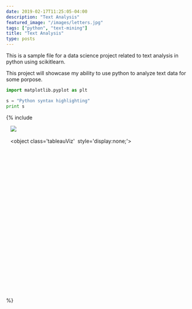 ```yaml
---
date: 2019-02-17T11:25:05-04:00
description: "Text Analysis"
featured_image: "/images/letters.jpg"
tags: ["python", "text-mining"]
title: "Text Analysis"
type: posts
---
```


This is a sample file for a data science project related to text analysis in python using scikitlearn.

This project will showcase my ability to use python to analyze text data for some porpose.

```python
import matplotlib.pyplot as plt

s = "Python syntax highlighting"
print s
```

{% include <div class='tableauPlaceholder' id='viz1554246129796' style='position: relative'>

   <noscript><a href='#'><img alt=' ' src='https:&#47;&#47;public.tableau.com&#47;static&#47;images&#47;Mo&#47;MoreyBall&#47;MoreyStats&#47;1_rss.png' style='border: none' /></a></noscript>

   <object class='tableauViz'  style='display:none;'>

      <param name='host_url' value='https%3A%2F%2Fpublic.tableau.com%2F' />

      <param name='embed_code_version' value='3' />

      <param name='site_root' value='' />

      <param name='name' value='MoreyBall&#47;MoreyStats' />

      <param name='tabs' value='no' />

      <param name='toolbar' value='yes' />

      <param name='static_image' value='https:&#47;&#47;public.tableau.com&#47;static&#47;images&#47;Mo&#47;MoreyBall&#47;MoreyStats&#47;1.png' />

      <param name='animate_transition' value='yes' />

      <param name='display_static_image' value='yes' />

      <param name='display_spinner' value='yes' />

      <param name='display_overlay' value='yes' />

      <param name='display_count' value='yes' />

   </object>

</div>

<script type='text/javascript'>                    var divElement = document.getElementById('viz1554246129796');                    var vizElement = divElement.getElementsByTagName('object')[0];                    vizElement.style.width='800px';vizElement.style.height='627px';                    var scriptElement = document.createElement('script');                    scriptElement.src = 'https://public.tableau.com/javascripts/api/viz_v1.js';                    vizElement.parentNode.insertBefore(scriptElement, vizElement);                </script> %}
